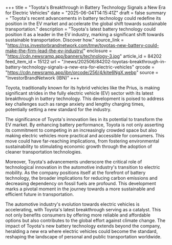 +++
title = "Toyota's Breakthrough in Battery Technology Signals a New Era for Electric Vehicles"
date = "2025-06-04T14:15:41Z"
draft = false
summary = "Toyota's recent advancements in battery technology could redefine its position in the EV market and accelerate the global shift towards sustainable transportation."
description = "Toyota's latest battery technology could position it as a leader in the EV industry, marking a significant shift towards sustainable transportation. Discover how."
source_link = "https://rss.investorbrandnetwork.com/tmw/toyotas-new-battery-could-make-the-firm-lead-the-ev-industry/"
enclosure = "https://cdn.newsramp.app/banners/technology-3.jpg"
article_id = 84202
feed_item_id = 15122
url = "/news/202506/84202-toyotas-breakthrough-in-battery-technology-signals-a-new-era-for-electric-vehicles"
qrcode = "https://cdn.newsramp.app/ibn/qrcode/256/4/kite6NgX.webp"
source = "InvestorBrandNetwork (IBN)"
+++

<p>Toyota, traditionally known for its hybrid vehicles like the Prius, is making significant strides in the fully electric vehicle (EV) sector with its latest breakthrough in battery technology. This development is poised to address key challenges such as range anxiety and lengthy charging times, potentially setting a new standard for the industry.</p><p>The significance of Toyota's innovation lies in its potential to transform the EV market. By enhancing battery performance, Toyota is not only asserting its commitment to competing in an increasingly crowded space but also making electric vehicles more practical and accessible for consumers. This move could have far-reaching implications, from fostering environmental sustainability to stimulating economic growth through the adoption of cleaner transportation technologies.</p><p>Moreover, Toyota's advancements underscore the critical role of technological innovation in the automotive industry's transition to electric mobility. As the company positions itself at the forefront of battery technology, the broader implications for reducing carbon emissions and decreasing dependency on fossil fuels are profound. This development marks a pivotal moment in the journey towards a more sustainable and efficient future in transportation.</p><p>The automotive industry's evolution towards electric vehicles is accelerating, with Toyota's latest breakthrough serving as a catalyst. This not only benefits consumers by offering more reliable and affordable options but also contributes to the global effort against climate change. The impact of Toyota's new battery technology extends beyond the company, heralding a new era where electric vehicles could become the standard, reshaping the landscape of personal and public transportation worldwide.</p>